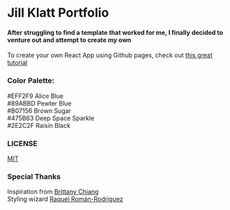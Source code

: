 # Jill Klatt Portfolio

#### After struggling to find a template that worked for me, I finally decided to venture out and attempt to create my own

To create your own React App using Github pages, check out [this great tutorial](https://dev.to/yuribenjamin/how-to-deploy-react-app-in-github-pages-2a1f)

### Color Palette:
#EFF2F9 Alice Blue
<br />
#89ABBD Pewter Blue
<br />
#B07156 Brown Sugar
<br />
#475B63 Deep Space Sparkle
<br />
#2E2C2F Raisin Black


### LICENSE
[MIT](https://github.com/JillKlatt/jillklatt.github.io/blob/master/LICENSE.md)

### Special Thanks

Inspiration from [Brittany Chiang](https://github.com/bchiang7/v4)
<br>
Styling wizard [Raquel Román-Rodriguez](https://github.com/raquii)